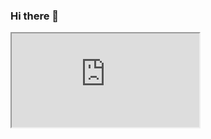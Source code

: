 ### Hi there 👋
<!DOCTYPE html>
<html>
<head>
  <title>Pacman Chasse Fantômes</title>
</head>
<body>
  <iframe src="https://raw.githubusercontent.com/jocastaoff/jocastaoff/master/README.md"></iframe>
</body>
</html>
